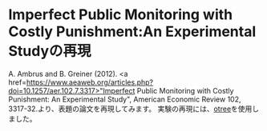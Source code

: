 # Imperfect Public Monitoring with Costly Punishment:An Experimental Studyの再現
A. Ambrus and B. Greiner (2012). <a href=https://www.aeaweb.org/articles.php?doi=10.1257/aer.102.7.3317>"Imperfect Public Monitoring with Costly Punishment: An Experimental Study"</a>, American Economic Review 102, 3317-32.より、表題の論文を再現してみます。
実験の再現には、<a href = http://www.otree.org/>otree</a>を使用しました。
